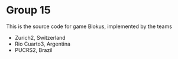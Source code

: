 Group 15
==================

This is the source code for game Blokus, implemented by the teams

* Zurich2, Switzerland 
* Rio Cuarto3, Argentina
* PUCRS2, Brazil
